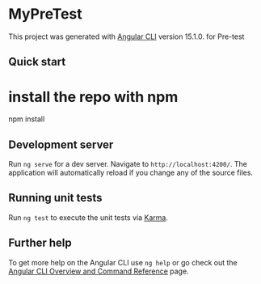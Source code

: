 # MyPreTest

This project was generated with [Angular CLI](https://github.com/angular/angular-cli) version 15.1.0. for Pre-test

## Quick start
# install the repo with npm
npm install

## Development server

Run `ng serve` for a dev server. Navigate to `http://localhost:4200/`. The application will automatically reload if you change any of the source files.

## Running unit tests

Run `ng test` to execute the unit tests via [Karma](https://karma-runner.github.io).

## Further help

To get more help on the Angular CLI use `ng help` or go check out the [Angular CLI Overview and Command Reference](https://angular.io/cli) page.
